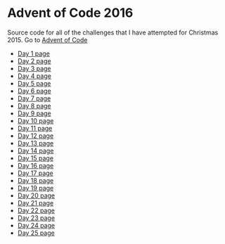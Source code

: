 # Advent of Code 2016
Source code for all of the challenges that I have attempted for Christmas 2015.
Go to [Advent of Code](http://adventofcode.com/2016)


*  <a href="https://adventofcode.com/2016/day/1" target="_blank">Day 1 page</a>
*  <a href="https://adventofcode.com/2016/day/2" target="_blank">Day 2 page</a>
*  <a href="https://adventofcode.com/2016/day/3" target="_blank">Day 3 page</a>
*  <a href="https://adventofcode.com/2016/day/4" target="_blank">Day 4 page</a>
*  <a href="https://adventofcode.com/2016/day/5" target="_blank">Day 5 page</a>
*  <a href="https://adventofcode.com/2016/day/6" target="_blank">Day 6 page</a>
*  <a href="https://adventofcode.com/2016/day/7" target="_blank">Day 7 page</a>
*  <a href="https://adventofcode.com/2016/day/8" target="_blank">Day 8 page</a>
*  <a href="https://adventofcode.com/2016/day/9" target="_blank">Day 9 page</a>
*  <a href="https://adventofcode.com/2016/day/10" target="_blank">Day 10 page</a>
*  <a href="https://adventofcode.com/2016/day/11" target="_blank">Day 11 page</a>
*  <a href="https://adventofcode.com/2016/day/12" target="_blank">Day 12 page</a>
*  <a href="https://adventofcode.com/2016/day/13" target="_blank">Day 13 page</a>
*  <a href="https://adventofcode.com/2016/day/14" target="_blank">Day 14 page</a>
*  <a href="https://adventofcode.com/2016/day/15" target="_blank">Day 15 page</a>
*  <a href="https://adventofcode.com/2016/day/16" target="_blank">Day 16 page</a>
*  <a href="https://adventofcode.com/2016/day/17" target="_blank">Day 17 page</a>
*  <a href="https://adventofcode.com/2016/day/18" target="_blank">Day 18 page</a>
*  <a href="https://adventofcode.com/2016/day/19" target="_blank">Day 19 page</a>
*  <a href="https://adventofcode.com/2016/day/20" target="_blank">Day 20 page</a>
*  <a href="https://adventofcode.com/2016/day/21" target="_blank">Day 21 page</a>
*  <a href="https://adventofcode.com/2016/day/22" target="_blank">Day 22 page</a>
*  <a href="https://adventofcode.com/2016/day/23" target="_blank">Day 23 page</a>
*  <a href="https://adventofcode.com/2016/day/24" target="_blank">Day 24 page</a>
*  <a href="https://adventofcode.com/2016/day/25" target="_blank">Day 25 page</a>